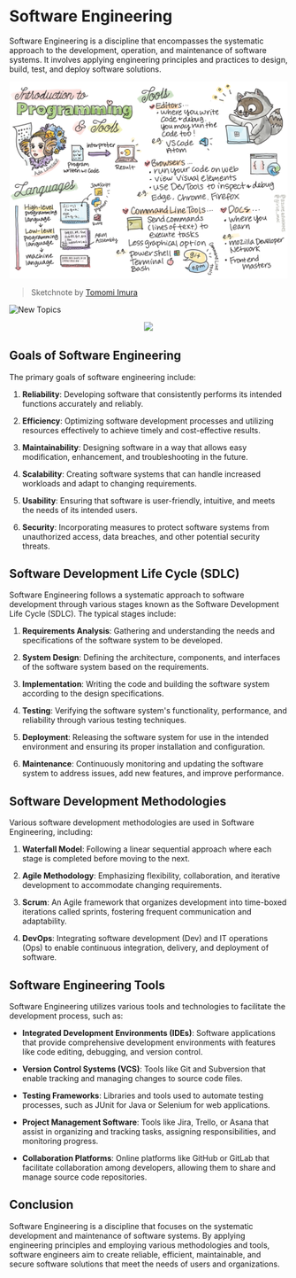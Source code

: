# Software Engineering

Software Engineering is a discipline that encompasses the systematic approach to the development, operation, and maintenance of software systems. It involves applying engineering principles and practices to design, build, test, and deploy software solutions.

![Introduction to web programming](/images/webdev-programming.png)
> Sketchnote by [Tomomi Imura](https://twitter.com/girlie_mac)

![New Topics](/images/img02.jpg)
<p align="center">
<img src="https://github.com/drshahizan/Python_EDA/blob/main/lab/hpdp1.jpeg"  height="200" />
</p>


## Goals of Software Engineering

The primary goals of software engineering include:

1. **Reliability**: Developing software that consistently performs its intended functions accurately and reliably.

2. **Efficiency**: Optimizing software development processes and utilizing resources effectively to achieve timely and cost-effective results.

3. **Maintainability**: Designing software in a way that allows easy modification, enhancement, and troubleshooting in the future.

4. **Scalability**: Creating software systems that can handle increased workloads and adapt to changing requirements.

5. **Usability**: Ensuring that software is user-friendly, intuitive, and meets the needs of its intended users.

6. **Security**: Incorporating measures to protect software systems from unauthorized access, data breaches, and other potential security threats.

## Software Development Life Cycle (SDLC)

Software Engineering follows a systematic approach to software development through various stages known as the Software Development Life Cycle (SDLC). The typical stages include:

1. **Requirements Analysis**: Gathering and understanding the needs and specifications of the software system to be developed.

2. **System Design**: Defining the architecture, components, and interfaces of the software system based on the requirements.

3. **Implementation**: Writing the code and building the software system according to the design specifications.

4. **Testing**: Verifying the software system's functionality, performance, and reliability through various testing techniques.

5. **Deployment**: Releasing the software system for use in the intended environment and ensuring its proper installation and configuration.

6. **Maintenance**: Continuously monitoring and updating the software system to address issues, add new features, and improve performance.

## Software Development Methodologies

Various software development methodologies are used in Software Engineering, including:

1. **Waterfall Model**: Following a linear sequential approach where each stage is completed before moving to the next.

2. **Agile Methodology**: Emphasizing flexibility, collaboration, and iterative development to accommodate changing requirements.

3. **Scrum**: An Agile framework that organizes development into time-boxed iterations called sprints, fostering frequent communication and adaptability.

4. **DevOps**: Integrating software development (Dev) and IT operations (Ops) to enable continuous integration, delivery, and deployment of software.

## Software Engineering Tools

Software Engineering utilizes various tools and technologies to facilitate the development process, such as:

- **Integrated Development Environments (IDEs)**: Software applications that provide comprehensive development environments with features like code editing, debugging, and version control.

- **Version Control Systems (VCS)**: Tools like Git and Subversion that enable tracking and managing changes to source code files.

- **Testing Frameworks**: Libraries and tools used to automate testing processes, such as JUnit for Java or Selenium for web applications.

- **Project Management Software**: Tools like Jira, Trello, or Asana that assist in organizing and tracking tasks, assigning responsibilities, and monitoring progress.

- **Collaboration Platforms**: Online platforms like GitHub or GitLab that facilitate collaboration among developers, allowing them to share and manage source code repositories.

## Conclusion

Software Engineering is a discipline that focuses on the systematic development and maintenance of software systems. By applying engineering principles and employing various methodologies and tools, software engineers aim to create reliable, efficient, maintainable, and secure software solutions that meet the needs of users and organizations.
